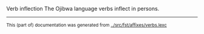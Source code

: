 
Verb inflection
The Ojibwa language verbs inflect in persons.































































































































* * *
<small>This (part of) documentation was generated from [../src/fst/affixes/verbs.lexc](http://github.com/giellalt/lang-oji/blob/main/../src/fst/affixes/verbs.lexc)</small>